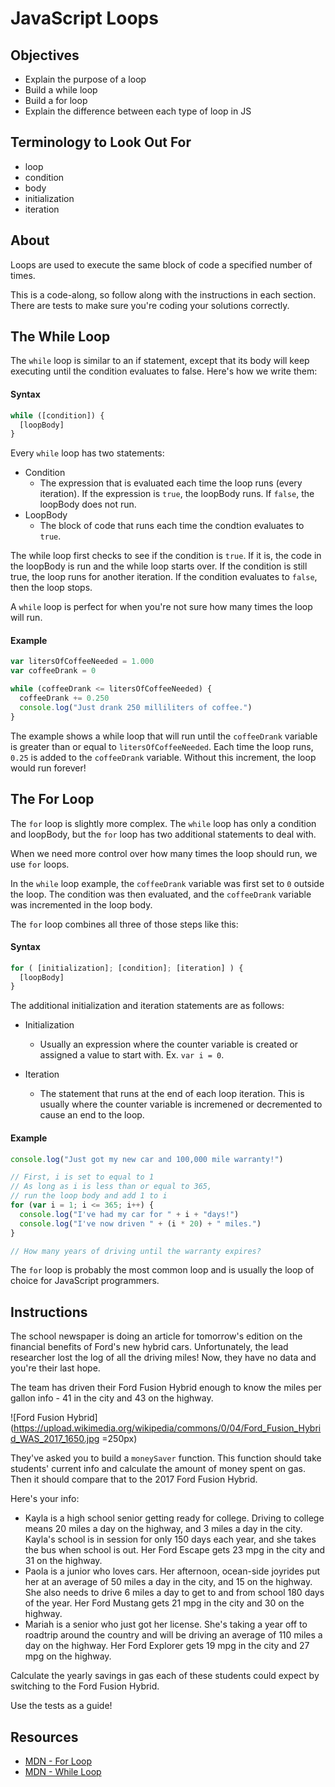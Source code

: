 # JavaScript Loops

## Objectives
+ Explain the purpose of a loop
+ Build a while loop
+ Build a for loop
+ Explain the difference between each type of loop in JS

## Terminology to Look Out For
+ loop
+ condition
+ body
+ initialization
+ iteration

## About

Loops are used to execute the same block of code a specified number of times. 

This is a code-along, so follow along with the instructions in each section. There are tests to make sure you're coding your solutions correctly.

## The While Loop

The `while` loop is similar to an if statement, except that its body will keep executing until the condition evaluates to false. Here's how we write them:
  
#### Syntax

```javascript
while ([condition]) {
  [loopBody]
}
```

Every `while` loop has two statements:

- Condition
  + The expression that is evaluated each time the loop runs (every iteration). If the expression is `true`, the loopBody runs. If `false`, the loopBody does not run.
- LoopBody
  + The block of code that runs each time the condtion evaluates to `true`.


The while loop first checks to see if the condition is `true`. If it is, the code in the loopBody is run and the while loop starts over. If the condition is still true, the loop runs for another iteration. If the condition evaluates to `false`, then the loop stops.

A `while` loop is perfect for when you're not sure how many times the loop will run. 

#### Example

```javascript
var litersOfCoffeeNeeded = 1.000
var coffeeDrank = 0

while (coffeeDrank <= litersOfCoffeeNeeded) {
  coffeeDrank += 0.250
  console.log("Just drank 250 milliliters of coffee.")
}
```

The example shows a while loop that will run until the `coffeeDrank` variable is greater than or equal to `litersOfCoffeeNeeded`. Each time the loop runs, `0.25` is added to the `coffeeDrank` variable. Without this increment, the loop would run forever!

## The For Loop

The `for` loop is slightly more complex. The `while` loop has only a condition and loopBody, but the `for` loop has two additional statements to deal with.

When we need more control over how many times the loop should run, we use `for` loops.

In the `while` loop example, the `coffeeDrank` variable was first set to `0` outside the loop. The condition was then evaluated, and the `coffeeDrank` variable was incremented in the loop body.

The `for` loop combines all three of those steps like this:

#### Syntax

```javascript
for ( [initialization]; [condition]; [iteration] ) {
  [loopBody]
}
```
The additional initialization and iteration statements are as follows:

- Initialization
  + Usually an expression where the counter variable is created or assigned a value to start with. Ex. `var i = 0`.

- Iteration
  + The statement that runs at the end of each loop iteration. This is usually where the counter variable is incremened or decremented to cause an end to the loop.

#### Example

```javascript
console.log("Just got my new car and 100,000 mile warranty!")

// First, i is set to equal to 1
// As long as i is less than or equal to 365,
// run the loop body and add 1 to i
for (var i = 1; i <= 365; i++) {
  console.log("I've had my car for " + i + "days!")
  console.log("I've now driven " + (i * 20) + " miles.")
}

// How many years of driving until the warranty expires?

```

The `for` loop is probably the most common loop and is usually the loop of choice for JavaScript programmers. 

## Instructions

The school newspaper is doing an article for tomorrow's edition on the financial benefits of Ford's new hybrid cars. Unfortunately, the lead researcher lost the log of all the driving miles! Now, they have no data and you're their last hope.

The team has driven their Ford Fusion Hybrid enough to know the miles per gallon info - 41 in the city and 43 on the highway.

![Ford Fusion Hybrid](https://upload.wikimedia.org/wikipedia/commons/0/04/Ford_Fusion_Hybrid_WAS_2017_1650.jpg =250px)

They've asked you to build a `moneySaver` function. This function should take students' current info and calculate the amount of money spent on gas. Then it should compare that to the 2017 Ford Fusion Hybrid. 

Here's your info:

  + Kayla is a high school senior getting ready for college. Driving to college means 20 miles a day on the highway, and 3 miles a day in the city. Kayla's school is in session for only 150 days each year, and she takes the bus when school is out. Her Ford Escape gets 23 mpg in the city and 31 on the highway.
  + Paola is a junior who loves cars. Her afternoon, ocean-side joyrides put her at an average of 50 miles a day in the city, and 15 on the highway. She also needs to drive 6 miles a day to get to and from school 180 days of the year. Her Ford Mustang gets 21 mpg in the city and 30 on the highway.
  + Mariah is a senior who just got her license. She's taking a year off to roadtrip around the country and will be driving an average of 110 miles a day on the highway. Her Ford Explorer gets 19 mpg in the city and 27 mpg on the highway.

Calculate the yearly savings in gas each of these students could expect by switching to the Ford Fusion Hybrid.

Use the tests as a guide!

## Resources

* [MDN - For Loop](https://developer.mozilla.org/en-US/docs/Web/JavaScript/Reference/Statements/for)
* [MDN - While Loop](https://developer.mozilla.org/en-US/docs/Web/JavaScript/Reference/Statements/while)
